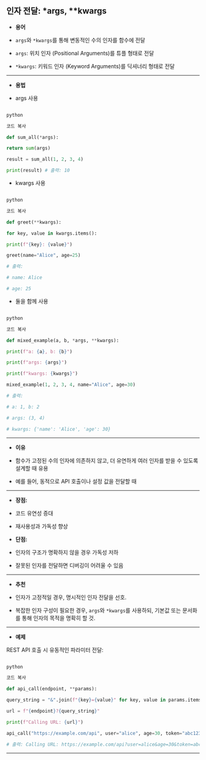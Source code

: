 ## 인자 전달: *args, **kwargs

- **용어**

- `args`와 `*kwargs`를 통해 변동적인 수의 인자를 함수에 전달

- `args`: 위치 인자 (Positional Arguments)를 튜플 형태로 전달

- `*kwargs`: 키워드 인자 (Keyword Arguments)를 딕셔너리 형태로 전달

---

- **용법**

- args 사용

```python

python

코드 복사

def sum_all(*args):

return sum(args)

result = sum_all(1, 2, 3, 4)

print(result) # 출력: 10

```

- kwargs 사용

```python

python

코드 복사

def greet(**kwargs):

for key, value in kwargs.items():

print(f"{key}: {value}")

greet(name="Alice", age=25)

# 출력:

# name: Alice

# age: 25

```

- 둘을 함께 사용

```python

python

코드 복사

def mixed_example(a, b, *args, **kwargs):

print(f"a: {a}, b: {b}")

print(f"args: {args}")

print(f"kwargs: {kwargs}")

mixed_example(1, 2, 3, 4, name="Alice", age=30)

# 출력:

# a: 1, b: 2

# args: (3, 4)

# kwargs: {'name': 'Alice', 'age': 30}

```

---

- **이유**

- 함수가 고정된 수의 인자에 의존하지 않고, 더 유연하게 여러 인자를 받을 수 있도록 설계할 때 유용

- 예를 들어, 동적으로 API 호출이나 설정 값을 전달할 때

---

- **장점:**

- 코드 유연성 증대

- 재사용성과 가독성 향상

- **단점:**

- 인자의 구조가 명확하지 않을 경우 가독성 저하

- 잘못된 인자를 전달하면 디버깅이 어려울 수 있음

---

- **추천**

- 인자가 고정적일 경우, 명시적인 인자 전달을 선호.

- 복잡한 인자 구성이 필요한 경우, `args`와 `*kwargs`를 사용하되, 기본값 또는 문서화를 통해 인자의 목적을 명확히 할 것.

---

- **예제**

REST API 호출 시 유동적인 파라미터 전달:

```python

python

코드 복사

def api_call(endpoint, **params):

query_string = "&".join(f"{key}={value}" for key, value in params.items())

url = f"{endpoint}?{query_string}"

print(f"Calling URL: {url}")

api_call("https://example.com/api", user="alice", age=30, token="abc123")

# 출력: Calling URL: https://example.com/api?user=alice&age=30&token=abc123

```

---